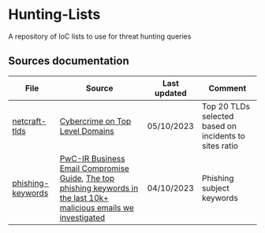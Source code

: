 # Hunting-Lists
A repository of IoC lists to use for threat hunting queries

## Sources documentation
| File  | Source | Last updated | Comment |
| ------------- | ------------- | ------------- | ------------- |
| [netcraft-tlds](https://github.com/cyb3rmik3/Hunting-Lists/blob/main/netcraft-tlds.csv)  | [Cybercrime on Top Level Domains](https://trends.netcraft.com/cybercrime/tlds)  | 05/10/2023  | Top 20 TLDs selected based on incidents to sites ratio  |
| [phishing-keywords](https://github.com/cyb3rmik3/Hunting-Lists/blob/main/phishing-keywords.csv)  | [PwC-IR Business Email Compromise Guide](https://github.com/PwC-IR/Business-Email-Compromise-Guide), [The top phishing keywords in the last 10k+ malicious emails we investigated](https://expel.com/blog/top-phishing-keywords/) | 04/10/2023 | Phishing subject keywords |
